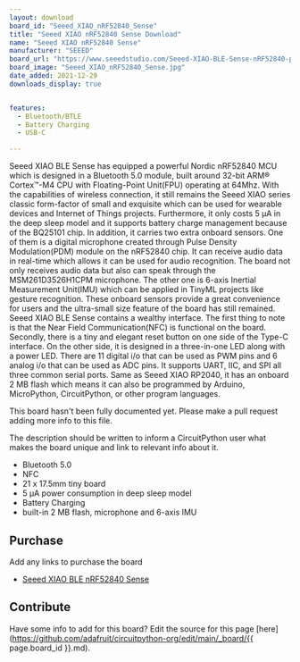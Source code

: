 ```yaml
---
layout: download
board_id: "Seeed_XIAO_nRF52840_Sense"
title: "Seeed XIAO nRF52840 Sense Download"
name: "Seeed XIAO nRF52840 Sense"
manufacturer: "SEEED"
board_url: "https://www.seeedstudio.com/Seeed-XIAO-BLE-Sense-nRF52840-p-5253.html"
board_image: "Seeed_XIAO_nRF52840_Sense.jpg"
date_added: 2021-12-29
downloads_display: true


features:
  - Bluetooth/BTLE
  - Battery Charging
  - USB-C

---
```


Seeed XIAO BLE Sense has equipped a powerful Nordic nRF52840 MCU which is designed in a Bluetooth 5.0 module, built around 32-bit ARM® Cortex™-M4 CPU with Floating-Point Unit(FPU) operating at 64Mhz. With the capabilities of wireless connection, it still remains the Seeed XIAO series classic form-factor of small and exquisite which can be used for wearable devices and Internet of Things projects. Furthermore, it only costs 5 μA in the deep sleep model and it supports battery charge management because of the BQ25101 chip. 
In addition, it carries two extra onboard sensors. One of them is a digital microphone created through Pulse Density Modulation(PDM) module on the nRF52840 chip. It can receive audio data in real-time which allows it can be used for audio recognition. The board not only receives audio data but also can speak through the MSM261D3526H1CPM microphone. The other one is 6-axis Inertial Measurement Unit(IMU) which can be applied in TinyML projects like gesture recognition. These onboard sensors provide a great convenience for users and the ultra-small size feature of the board has still remained. 
Seeed XIAO BLE Sense contains a wealthy interface. The first thing to note is that the Near Field Communication(NFC) is functional on the board. Secondly, there is a tiny and elegant reset button on one side of the Type-C interface. On the other side, it is designed in a three-in-one LED along with a power LED. There are 11 digital i/o that can be used as PWM pins and 6 analog i/o that can be used as ADC pins. It supports UART, IIC, and SPI all three common serial ports. Same as Seeed XIAO RP2040, it has an onboard 2 MB flash which means it can also be programmed by Arduino, MicroPython, CircuitPython, or other program languages. 


This board hasn't been fully documented yet. Please make a pull request adding more info to this file.

The description should be written to inform a CircuitPython user what makes the board unique and link to relevant info about it.

* Bluetooth 5.0
* NFC
* 21 x 17.5mm tiny board
* 5 μA power consumption in deep sleep model
* Battery Charging
* built-in 2 MB flash, microphone and 6-axis IMU 

## Purchase
Add any links to purchase the board
* [Seeed XIAO BLE nRF52840 Sense](https://www.seeedstudio.com/Seeed-XIAO-BLE-Sense-nRF52840-p-5253.html)

## Contribute

Have some info to add for this board? Edit the source for this page [here](https://github.com/adafruit/circuitpython-org/edit/main/_board/{{ page.board_id }}.md).
